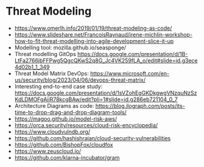 # Threat Modeling

* https://www.omerlh.info/2019/01/19/threat-modeling-as-code/
* https://www.slideshare.net/FrancoisRaynaud/irene-michlin-workshop-how-to-fit-threat-modelling-into-agile-development-slice-it-up
* Modelling tool: mozilla.github.io/seasponge/
* Threat modelling GitOps https://docs.google.com/presentation/d/1B-LtFa2766jbFFPwg5QgcQKwS2q8G_Jc4VK259fLA_o/edit#slide=id.g3ece4d02b1_1_349
* Threat Model Matrix DevOps: https://www.microsoft.com/en-us/security/blog/2023/04/06/devops-threat-matrix/
* Interesting end-to-end case study: https://docs.google.com/presentation/d/1sVZohEgGKDkgwgVNzquNzSzKdLDMOFgAiiR78kcgBAw/edit?pli=1#slide=id.g286eb721104_0_7
* Architecture Diagrams as code: https://blog.ilograph.com/posts/its-time-to-drop-drag-and-drop-diagram-tools/
* https://magoo.github.io/model-risk-aws/
* https://orca.security/resources/cloud-risk-encyclopedia/
* https://www.cloudvulndb.org/
* https://github.com/hashishrajan/cloud-security-vulnerabilities
* https://github.com/BishopFox/cloudfox
* https://www.zeuscloud.io/
* https://github.com/klarna-incubator/gram
